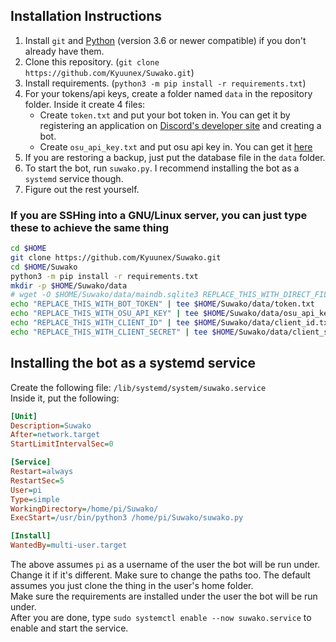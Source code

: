  ## Installation Instructions

1. Install `git` and [Python](https://www.python.org/) (version 3.6 or newer compatible) if you don't already have them.
2. Clone this repository. (`git clone https://github.com/Kyuunex/Suwako.git`)
3. Install requirements. (`python3 -m pip install -r requirements.txt`)
4. For your tokens/api keys, create a folder named `data` in the repository folder. Inside it create 4 files:
    + Create `token.txt` and put your bot token in. You can get it by registering an application
    on [Discord's developer site](https://discord.com/developers/applications/) and creating a bot.
    + Create `osu_api_key.txt` and put osu api key in. You can get it [here](https://osu.ppy.sh/p/api/)
5. If you are restoring a backup, just put the database file in the `data` folder.
6. To start the bot, run `suwako.py`. I recommend installing the bot as a `systemd` service though.
7. Figure out the rest yourself.

### If you are SSHing into a GNU/Linux server, you can just type these to achieve the same thing

```sh
cd $HOME
git clone https://github.com/Kyuunex/Suwako.git
cd $HOME/Suwako
python3 -m pip install -r requirements.txt
mkdir -p $HOME/Suwako/data
# wget -O $HOME/Suwako/data/maindb.sqlite3 REPLACE_THIS_WITH_DIRECT_FILE_LINK # only do if you are restoring a backup
echo "REPLACE_THIS_WITH_BOT_TOKEN" | tee $HOME/Suwako/data/token.txt
echo "REPLACE_THIS_WITH_OSU_API_KEY" | tee $HOME/Suwako/data/osu_api_key.txt
echo "REPLACE_THIS_WITH_CLIENT_ID" | tee $HOME/Suwako/data/client_id.txt
echo "REPLACE_THIS_WITH_CLIENT_SECRET" | tee $HOME/Suwako/data/client_secret.txt
```


## Installing the bot as a systemd service

Create the following file: `/lib/systemd/system/suwako.service`  
Inside it, put the following:
```ini
[Unit]
Description=Suwako
After=network.target
StartLimitIntervalSec=0

[Service]
Restart=always
RestartSec=5
User=pi
Type=simple
WorkingDirectory=/home/pi/Suwako/
ExecStart=/usr/bin/python3 /home/pi/Suwako/suwako.py

[Install]
WantedBy=multi-user.target
```

The above assumes `pi` as a username of the user the bot will be run under. Change it if it's different. 
Make sure to change the paths too. The default assumes you just clone the thing in the user's home folder.  
Make sure the requirements are installed under the user the bot will be run under.  
After you are done, type `sudo systemctl enable --now suwako.service` to enable and start the service.
